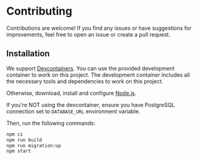 # Contributing

Contributions are welcome! If you find any issues or have suggestions for improvements, feel free to open an issue or create a pull request.

## Installation

We support [Devcontainers](https://containers.dev/). You can use the provided development container to work on this project. The development container includes all the necessary tools and dependencies to work on this project.

Otherwise, download, install and configure [Node.js](https://nodejs.org/en/download/).

If you're NOT using the devcontainer, ensure you have PostgreSQL connection set to `DATABASE_URL` environment variable.

Then, run the following commands:

```bash
npm ci
npm run build
npm run migration:up
npm start
```

